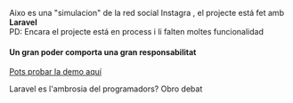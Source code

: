 <p>Aixo es una "simulacion" de la red social Instagra , el projecte está fet amb <b>Laravel</b><br> PD: Encara el projecte está en process i li falten moltes funcionalidad</p>
<h4>Un gran poder comporta una gran responsabilitat</h4>
<p><a href="http://gagandeep.alwaysdata.net/">Pots probar la demo aquí</a></p>
<p>Laravel es l'ambrosia del programadors? Obro debat</p>
